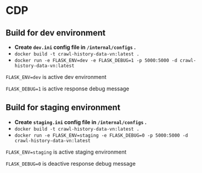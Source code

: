 # CDP

## Build for dev environment

- **Create `dev.ini` config file in `/internal/configs` .**
- ```docker build -t crawl-history-data-vn:latest .```
- ```docker run -e FLASK_ENV=dev -e FLASK_DEBUG=1 -p 5000:5000 -d crawl-history-data-vn:latest```

`FLASK_ENV=dev` is active dev environment

`FLASK_DEBUG=1` is active response debug message

## Build for staging environment

- **Create `staging.ini` config file in `/internal/configs` .**
- ```docker build -t crawl-history-data-vn:latest .```
- ```docker run -e FLASK_ENV=staging -e FLASK_DEBUG=0 -p 5000:5000 -d crawl-history-data-vn:latest```

`FLASK_ENV=staging` is active staging environment

`FLASK_DEBUG=0` is deactive response debug message